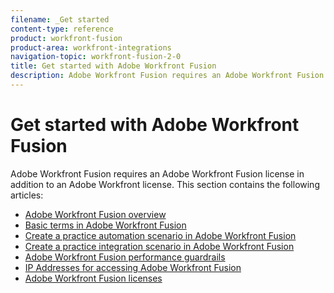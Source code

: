```yaml
---
filename: _Get started
content-type: reference
product: workfront-fusion
product-area: workfront-integrations
navigation-topic: workfront-fusion-2-0
title: Get started with Adobe Workfront Fusion
description: Adobe Workfront Fusion requires an Adobe Workfront Fusion license in addition to an Adobe Workfront license.
---
```


# Get started with Adobe Workfront Fusion

Adobe Workfront Fusion requires an Adobe Workfront Fusion license in addition to an Adobe Workfront license.
This section contains the following articles:

* [Adobe Workfront Fusion overview](../../workfront-fusion/get-started/workfront-fusion-overview.md) 
* [Basic terms in Adobe Workfront Fusion](../../workfront-fusion/get-started/basic-terms.md) 
* [Create a practice automation scenario in Adobe Workfront Fusion](../../workfront-fusion/get-started/create-a-practice-automation-scenario.md) 
* [Create a practice integration scenario in Adobe Workfront Fusion](../../workfront-fusion/get-started/create-a-practice-scenario.md) 
* [Adobe Workfront Fusion performance guardrails](../../workfront-fusion/get-started/fusion-performance-guardrails.md) 
* [IP Addresses for accessing Adobe Workfront Fusion](../../workfront-fusion/get-started/ip-addresses-for-fusion.md) 
* [Adobe Workfront Fusion licenses](../../workfront-fusion/get-started/license-automation-vs-integration.md)

